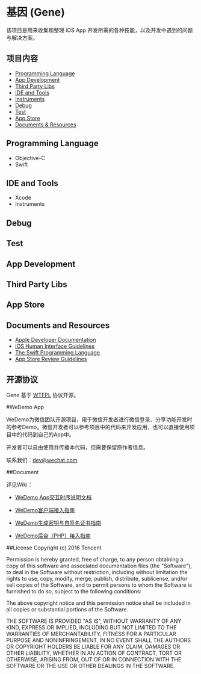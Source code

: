 
# 基因 (Gene)
该项目是用来收集和整理 iOS App 开发所需的各种技能，以及开发中遇到的问题与解决方案。

## 项目内容
- [Programming Language](#programming-language)
- [App Development](#app-development)
- [Third Party Libs](#third-party-libs)
- [IDE and Tools](#ide-and-tools)
- [Instruments](#instruments)
- [Debug](#debug)
- [Test](#test)
- [App Store](#app-store)
- [Documents & Resources](#documents-and-resources)

## Programming Language 
- Objective-C
- Swift

## IDE and Tools
- Xcode
- Instruments

## Debug

## Test

## App Development

## Third Party Libs

## App Store

## Documents and Resources 
- [Apple Developer Documentation](https://developer.apple.com/documentation/)
- [iOS Human Interface Guidelines](https://developer.apple.com/ios/human-interface-guidelines/overview/themes/)
- [The Swift Programming Language](https://developer.apple.com/library/content/documentation/Swift/Conceptual/Swift_Programming_Language/index.html)
- [App Store Review Guidelines](https://developer.apple.com/app-store/review/guidelines/)



## 开源协议

Gene 基于 [WTFPL](http://www.wtfpl.net/about/) 协议开源。




#WeDemo App

WeDemo为微信团队开源项目，用于微信开发者进行微信登录、分享功能开发时的参考Demo。微信开发者可以参考项目中的代码来开发应用，也可以直接使用项目中的代码到自己的App中。

开发者可以自由使用并传播本代码，但需要保留原作者信息。

联系我们：dev@wechat.com

##Document

详见Wiki：

* [WeDemo App交互时序说明文档](https://github.com/Tencent/WeDemo/wiki/WeDemo-App交互时序说明文档)

* [WeDemo客户端接入指南](https://github.com/Tencent/WeDemo/wiki/WeDemo客户端接入指南)

* [WeDemo生成密钥与自签名证书指南](https://github.com/Tencent/WeDemo/wiki/WeDemo生成密钥与自签名证书指南)

* [WeDemo后台（PHP）接入指南](https://github.com/Tencent/WeDemo/wiki/WeDemo后台（PHP）接入指南)

##License
Copyright (c) 2016 Tencent

Permission is hereby granted, free of charge, to any person obtaining a copy
of this software and associated documentation files (the "Software"), to deal
in the Software without restriction, including without limitation the rights
to use, copy, modify, merge, publish, distribute, sublicense, and/or sell
copies of the Software, and to permit persons to whom the Software is
furnished to do so, subject to the following conditions:

The above copyright notice and this permission notice shall be included in all
copies or substantial portions of the Software.

THE SOFTWARE IS PROVIDED "AS IS", WITHOUT WARRANTY OF ANY KIND, EXPRESS OR
IMPLIED, INCLUDING BUT NOT LIMITED TO THE WARRANTIES OF MERCHANTABILITY,
FITNESS FOR A PARTICULAR PURPOSE AND NONINFRINGEMENT. IN NO EVENT SHALL THE
AUTHORS OR COPYRIGHT HOLDERS BE LIABLE FOR ANY CLAIM, DAMAGES OR OTHER
LIABILITY, WHETHER IN AN ACTION OF CONTRACT, TORT OR OTHERWISE, ARISING FROM,
OUT OF OR IN CONNECTION WITH THE SOFTWARE OR THE USE OR OTHER DEALINGS IN THE
SOFTWARE.



